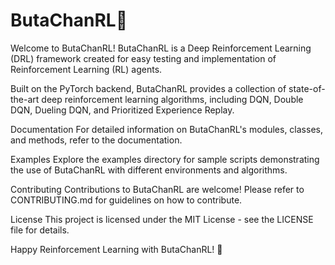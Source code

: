# ButaChanRL🐷
Welcome to ButaChanRL! ButaChanRL is a Deep Reinforcement Learning (DRL) framework created for easy testing and implementation of Reinforcement Learning (RL) agents.

Built on the PyTorch backend, ButaChanRL provides a collection of state-of-the-art deep reinforcement learning algorithms, including DQN, Double DQN, Dueling DQN, and Prioritized Experience Replay.

Documentation
For detailed information on ButaChanRL's modules, classes, and methods, refer to the documentation.

Examples
Explore the examples directory for sample scripts demonstrating the use of ButaChanRL with different environments and algorithms.

Contributing
Contributions to ButaChanRL are welcome! Please refer to CONTRIBUTING.md for guidelines on how to contribute.

License
This project is licensed under the MIT License - see the LICENSE file for details.

Happy Reinforcement Learning with ButaChanRL! 🐷
